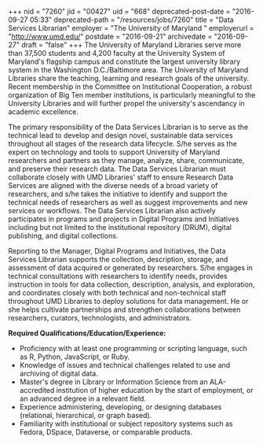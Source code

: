 +++
nid = "7260"
jid = "00427"
uid = "668"
deprecated-post-date = "2016-09-27 05:33"
deprecated-path = "/resources/jobs/7260"
title = "Data Services Librarian"
employer = "The University of Maryland "
employerurl = "http://www.umd.edu/"
postdate = "2016-09-21"
archivedate = "2016-09-27"
draft = "false"
+++
The University of Maryland Libraries serve more than 37,500 students and
4,200 faculty at the University System of Maryland's flagship campus and
constitute the largest university library system in the Washington
D.C./Baltimore area. The University of Maryland Libraries share the
teaching, learning and research goals of the university.  Recent
membership in the Committee on Institutional Cooperation, a robust
organization of Big Ten member institutions, is particularly meaningful
to the University Libraries and will further propel the university's
ascendancy in academic excellence.

The primary responsibility of the Data Services Librarian is to serve as
the technical lead to develop and design novel, sustainable data
services throughout all stages of the research data lifecycle. S/he
serves as the expert on technology and tools to support University of
Maryland researchers and partners as they manage, analyze, share,
communicate, and preserve their research data. The Data Services
Librarian must collaborate closely with UMD Libraries' staff to ensure
Research Data Services are aligned with the diverse needs of a broad
variety of researchers, and s/he takes the initiative to identify and
support the technical needs of researchers as well as suggest
improvements and new services or workflows. The Data Services Librarian
also actively participates in programs and projects in Digital Programs
and Initiatives including but not limited to the institutional
repository (DRUM), digital publishing, and digital collections.

Reporting to the Manager, Digital Programs and Initiatives, the Data
Services Librarian supports the collection, description, storage, and
assessment of data acquired or generated by researchers. S/he engages in
technical consultations with researchers to identify needs, provides
instruction in tools for data collection, description, analysis, and
exploration, and coordinates closely with both technical and
non-technical staff throughout UMD Libraries to deploy solutions for
data management. He or she helps cultivate partnerships and strengthen
collaborations between researchers, curators, technologists, and
administrators.
  
**Required Qualifications/Education/Experience:**

-   Proficiency with at least one programming or scripting language,
    such as R, Python, JavaScript, or Ruby.
-   Knowledge of issues and technical challenges related to use and
    archiving of digital data.
-   Master's degree in Library or Information Science from an
    ALA-accredited institution of higher education by the start of
    employment, or an advanced degree in a relevant field.
-   Experience administering, developing, or designing databases
    (relational, hierarchical, or graph based).
-   Familiarity with institutional or subject repository systems such as
    Fedora, DSpace, Dataverse, or comparable products.

